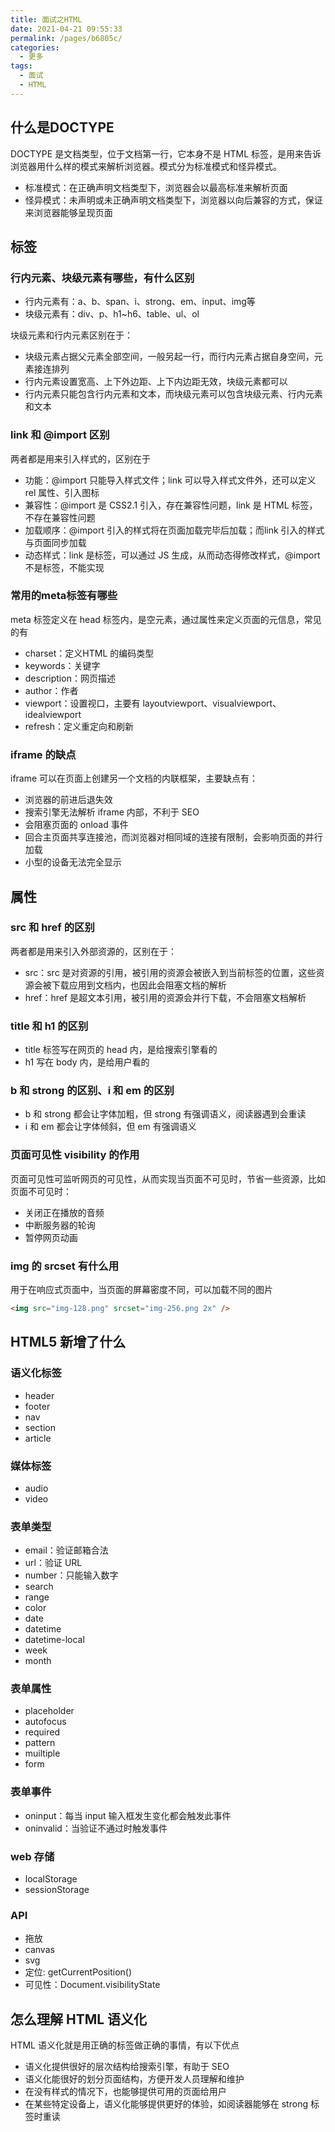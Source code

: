```yaml
---
title: 面试之HTML
date: 2021-04-21 09:55:33
permalink: /pages/b6805c/
categories:
  - 更多
tags:
  - 面试
  - HTML
---
```

## 什么是DOCTYPE
DOCTYPE 是文档类型，位于文档第一行，它本身不是 HTML 标签，是用来告诉浏览器用什么样的模式来解析浏览器。模式分为标准模式和怪异模式。
- 标准模式：在正确声明文档类型下，浏览器会以最高标准来解析页面
- 怪异模式：未声明或未正确声明文档类型下，浏览器以向后兼容的方式，保证来浏览器能够呈现页面

## 标签
### 行内元素、块级元素有哪些，有什么区别
- 行内元素有：a、b、span、i、strong、em、input、img等
- 块级元素有：div、p、h1~h6、table、ul、ol

块级元素和行内元素区别在于：
- 块级元素占据父元素全部空间，一般另起一行，而行内元素占据自身空间，元素接连排列
- 行内元素设置宽高、上下外边距、上下内边距无效，块级元素都可以
- 行内元素只能包含行内元素和文本，而块级元素可以包含块级元素、行内元素和文本

### link 和 @import 区别
两者都是用来引入样式的，区别在于
- 功能：@import 只能导入样式文件；link 可以导入样式文件外，还可以定义 rel 属性、引入图标
- 兼容性：@import 是 CSS2.1 引入，存在兼容性问题，link 是 HTML 标签，不存在兼容性问题
- 加载顺序：@import 引入的样式将在页面加载完毕后加载；而link 引入的样式与页面同步加载
- 动态样式：link 是标签，可以通过 JS 生成，从而动态得修改样式，@import 不是标签，不能实现

### 常用的meta标签有哪些
meta 标签定义在 head 标签内，是空元素，通过属性来定义页面的元信息，常见的有
- charset：定义HTML 的编码类型
- keywords：关键字
- description：网页描述
- author：作者
- viewport：设置视口，主要有 layoutviewport、visualviewport、idealviewport
- refresh：定义重定向和刷新

### iframe 的缺点
iframe 可以在页面上创建另一个文档的内联框架，主要缺点有：
- 浏览器的前进后退失效
- 搜索引擎无法解析 iframe 内部，不利于 SEO
- 会阻塞页面的 onload 事件
- 回合主页面共享连接池，而浏览器对相同域的连接有限制，会影响页面的并行加载
- 小型的设备无法完全显示


## 属性
### src 和 href 的区别
两者都是用来引入外部资源的，区别在于：
- src：src 是对资源的引用，被引用的资源会被嵌入到当前标签的位置，这些资源会被下载应用到文档内，也因此会阻塞文档的解析
- href：href 是超文本引用，被引用的资源会并行下载，不会阻塞文档解析

### title 和 h1 的区别
- title 标签写在网页的 head 内，是给搜索引擎看的
- h1 写在 body 内，是给用户看的

### b 和 strong 的区别、i 和 em 的区别
- b 和 strong 都会让字体加粗，但 strong 有强调语义，阅读器遇到会重读
- i 和 em 都会让字体倾斜，但 em 有强调语义

### 页面可见性 visibility 的作用
页面可见性可监听网页的可见性，从而实现当页面不可见时，节省一些资源，比如页面不可见时：
- 关闭正在播放的音频
- 中断服务器的轮询
- 暂停网页动画

### img 的 srcset 有什么用
用于在响应式页面中，当页面的屏幕密度不同，可以加载不同的图片
```html
<img src="img-128.png" srcset="img-256.png 2x" />
```

## HTML5 新增了什么
### 语义化标签
  - header
  - footer
  - nav
  - section
  - article
### 媒体标签
  - audio
  - video
### 表单类型
  - email：验证邮箱合法
  - url：验证 URL
  - number：只能输入数字
  - search
  - range
  - color
  - date
  - datetime
  - datetime-local
  - week
  - month
### 表单属性
  - placeholder
  - autofocus
  - required
  - pattern
  - muiltiple
  - form
### 表单事件
  - oninput：每当 input 输入框发生变化都会触发此事件
  - oninvalid：当验证不通过时触发事件
### web 存储
  - localStorage
  - sessionStorage
### API
  - 拖放
  - canvas
  - svg
  - 定位: getCurrentPosition()
  - 可见性：Document.visibilityState

## 怎么理解 HTML 语义化
HTML 语义化就是用正确的标签做正确的事情，有以下优点
- 语义化提供很好的层次结构给搜索引擎，有助于 SEO
- 语义化能很好的划分页面结构，方便开发人员理解和维护
- 在没有样式的情况下，也能够提供可用的页面给用户
- 在某些特定设备上，语义化能够提供更好的体验，如阅读器能够在 strong 标签时重读